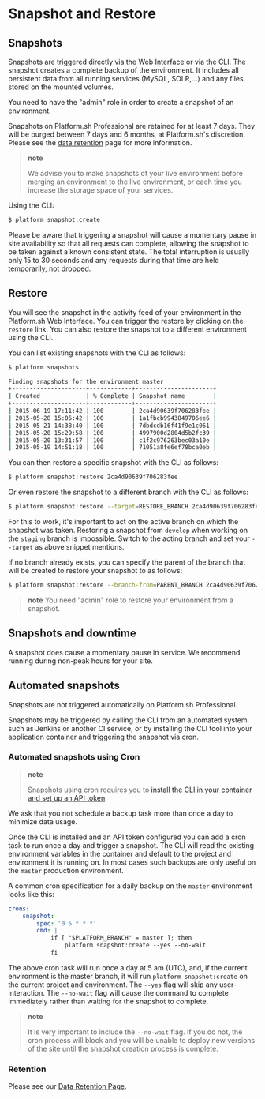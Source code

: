 # Snapshot and Restore

## Snapshots

Snapshots are triggered directly via the Web Interface or via the CLI. The snapshot creates a complete backup of the environment. It includes all persistent data from all running services (MySQL, SOLR,...) and any files stored on the mounted volumes.

You need to have the "admin" role in order to create a snapshot of an environment.

Snapshots on Platform.sh Professional are retained for at least 7 days. They will be purged between 7 days and 6 months, at Platform.sh's discretion. Please see the [data retention](/security/data-retention.md) page for more information.

> **note**
>
> We advise you to make snapshots of your live environment before merging an environment to the live environment, or each time you increase the storage space of your services.

Using the CLI:

```bash
$ platform snapshot:create
```

Please be aware that triggering a snapshot will cause a momentary pause in site availability so that all requests can complete, allowing the snapshot to be taken against a known consistent state.  The total interruption is usually only 15 to 30 seconds and any requests during that time are held temporarily, not dropped.

## Restore


You will see the snapshot in the activity feed of your environment in the Platform.sh Web Interface. You can trigger the restore by clicking on the `restore` link. You can also restore the snapshot to a different environment using the CLI.

You can list existing snapshots with the CLI as follows:

```bash
$ platform snapshots

Finding snapshots for the environment master
+---------------------+------------+----------------------+
| Created             | % Complete | Snapshot name        |
+---------------------+------------+----------------------+
| 2015-06-19 17:11:42 | 100        | 2ca4d90639f706283fee |
| 2015-05-28 15:05:42 | 100        | 1a1fbcb9943849706ee6 |
| 2015-05-21 14:38:40 | 100        | 7dbdcdb16f41f9e1c061 |
| 2015-05-20 15:29:58 | 100        | 4997900d2804d5b2fc39 |
| 2015-05-20 13:31:57 | 100        | c1f2c976263bec03a10e |
| 2015-05-19 14:51:18 | 100        | 71051a8fe6ef78bca0eb |
```

You can then restore a specific snapshot with the CLI as follows:

```bash
$ platform snapshot:restore 2ca4d90639f706283fee
```

Or even restore the snapshot to a different branch with the CLI as follows:

```bash
$ platform snapshot:restore --target=RESTORE_BRANCH 2ca4d90639f706283fee
```
For this to work, it's important to act on the active branch on which the snapshot was taken. Restoring a snapshot from `develop` when working on the `staging` branch is impossible. Switch to the acting branch and set your `--target` as above snippet mentions.

If no branch already exists, you can specify the parent of the branch that will be created to restore your snapshot to as follows:

```bash
$ platform snapshot:restore --branch-from=PARENT_BRANCH 2ca4d90639f706283fee
```

> **note**
> You need "admin" role to restore your environment from a snapshot.

## Snapshots and downtime

A snapshot does cause a momentary pause in service. We recommend running during non-peak hours for your site.

## Automated snapshots

Snapshots are not triggered automatically on Platform.sh Professional. 

Snapshots may be triggered by calling the CLI from an automated system such as Jenkins or another CI service, or by installing the CLI tool into your application container and triggering the snapshot via cron.

### Automated snapshots using Cron

> **note**
>
> Snapshots using cron requires you to [install the CLI in your container and set up an API token](/gettingstarted/cli/api-tokens.md).

We ask that you not schedule a backup task more than once a day to minimize data usage. 

Once the CLI is installed and an API token configured you can add a cron task to run once a day and trigger a snapshot.  The CLI will read the existing environment variables in the container and default to the project and environment it is running on. In most cases such backups are only useful on the `master` production environment.

A common cron specification for a daily backup on the `master` environment looks like this:

```yaml
crons:
    snapshot:
        spec: '0 5 * * *'
        cmd: |
            if [ "$PLATFORM_BRANCH" = master ]; then
                platform snapshot:create --yes --no-wait
            fi
```

The above cron task will run once a day at 5 am (UTC), and, if the current environment is the master branch, it will run `platform snapshot:create` on the current project and environment.  The `--yes` flag will skip any user-interaction.  The `--no-wait` flag will cause the command to complete immediately rather than waiting for the snapshot to complete.

> **note**
> 
> It is very important to include the `--no-wait` flag.  If you do not, the cron process will block and you will be unable to deploy new versions of the site until the snapshot creation process is complete.

### Retention

Please see our [Data Retention Page](/security/data-retention.md).
